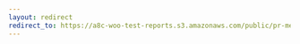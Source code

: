 ```yaml
---
layout: redirect
redirect_to: https://a8c-woo-test-reports.s3.amazonaws.com/public/pr-merge/40849/api/index.html
---
```

